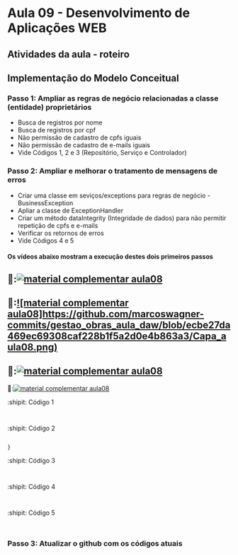 # Aula 09 - Desenvolvimento de Aplicações WEB
## Atividades da aula - roteiro

## Implementação do Modelo Conceitual

### Passo 1: Ampliar as regras de negócio relacionadas a classe (entidade) proprietários
- Busca de registros por nome
- Busca de registros por cpf
- Não permissão de cadastro de cpfs iguais
- Não permissão de cadastro de e-mails iguais
- Vide Códigos 1, 2 e 3 (Repositório, Serviço e Controlador)

### Passo 2: Ampliar e melhorar o tratamento de mensagens de erros
- Criar uma classe em seviços/exceptions para regras de negócio - BusinessException
- Apliar a classe de ExceptionHandler
- Criar um método dataIntegrity (Integridade de dados) para não permitir repetição de cpfs e e-mails
- Verificar os retornos de erros
- Vide Códigos 4 e 5


####  Os vídeos abaixo mostram a execução destes dois primeiros passos

🥇:[![material complementar aula08](https://github.com/marcoswagner-commits/gestao_obras_aula_daw/blob/ecbe27da469ec69308caf228b1f5a2d0e4b863a3/Capa_aula08.png)](https://www.youtube.com/watch?v=kwyntQNaGn0)
-
🥈:[![material complementar aula08]https://github.com/marcoswagner-commits/gestao_obras_aula_daw/blob/ecbe27da469ec69308caf228b1f5a2d0e4b863a3/Capa_aula08.png)](https://www.youtube.com/watch?v=qThJM6UPSqE)
-
🥉:[![material complementar aula08](https://github.com/marcoswagner-commits/gestao_obras_aula_daw/blob/ecbe27da469ec69308caf228b1f5a2d0e4b863a3/Capa_aula08.png)](https://www.youtube.com/watch?v=qGMNf2p6zrk)
-
🥉:[![material complementar aula08](https://github.com/marcoswagner-commits/gestao_obras_aula_daw/blob/ecbe27da469ec69308caf228b1f5a2d0e4b863a3/Capa_aula08.png)](https://www.youtube.com/watch?v=4qkG2kMqmhc)




:shipit: Código 1
```


```

:shipit: Código 2
```

}
```

:shipit: Código 3
```


```

:shipit: Código 4
```


```

:shipit: Código 5
```


```
### Passo 3: Atualizar o github com os códigos atuais
